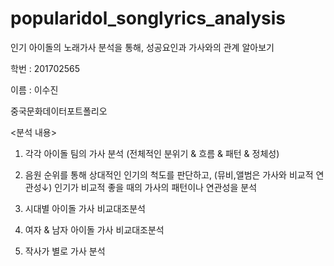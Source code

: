 # popularidol_songlyrics_analysis
인기 아이돌의 노래가사 분석을 통해, 성공요인과 가사와의 관계 알아보기

학번 : 201702565

이름 : 이수진

중국문화데이터포트폴리오


<분석 내용>

1) 각각 아이돌 팀의 가사 분석 (전체적인 분위기 & 흐름 & 패턴 & 정체성)

2) 음원 순위를 통해 상대적인 인기의 척도를 판단하고, (뮤비,앨범은 가사와 비교적 연관성↓) 인기가 비교적 좋을 때의 가사의 패턴이나 연관성을 분석

3) 시대별 아이돌 가사 비교대조분석

4) 여자 & 남자 아이돌 가사 비교대조분석

5) 작사가 별로 가사 분석
